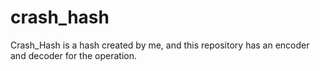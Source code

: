 crash_hash
==========

Crash_Hash is a hash created by me, and this repository has an encoder and decoder for the operation.
